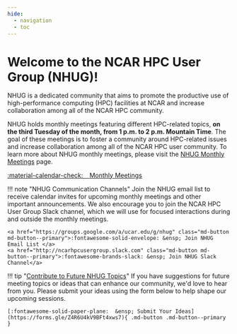 ```yaml
---
hide:
  - navigation
  - toc
---
```

<style>

  .md-content {
      max-width: 1440px;
      margin-left: auto;
      margin-right: auto;
  }

  .admonition {
        font-size: 20px;
        background-color: var(--md-default-bg-color);
        max-width: 1440px;
        margin-left: auto;
        margin-right: auto;
   }

  /* Make main headline thicker */
  .tx-hero h1 {
      margin-bottom: 1rem;
      color: currentColor;
      font-weight: 700;
      max-width: 1200px;
    }

    .md-typeset .admonition,
    .md-typeset details {
    border-width: 3px;
    font-size: 17px;
    }

</style>



<div class="tx-hero">
    <h1>Welcome to the NCAR HPC User Group (NHUG)!</h1>
</div>

NHUG is a dedicated community that aims to promote the productive use of high-performance computing (HPC) facilities at NCAR and increase collaboration among all of the NCAR HPC community.


NHUG holds monthly meetings featuring different HPC-related topics, __on the third Tuesday of the month, from 1 p.m. to 2 p.m. Mountain Time__. The goal of these meetings is to foster a community around HPC-related issues and increase collaboration among all of the NCAR HPC user community. To learn more about NHUG monthly meetings, please visit the [NHUG Monthly Meetings](nhug/monthly-meetings/) page.

<a href="monthly-meetings/" class="md-button md-button--primary"> :material-calendar-check: &ensp; Monthly Meetings </a>



!!! note "NHUG Communication Channels"
    Join the NHUG email list to receive calendar invites for upcoming monthly meetings and other important announcements. We also encourage you to join the NCAR HPC User Group Slack channel, which we will use for focused interactions during and outside the monthly meetings.  

    <a href="https://groups.google.com/a/ucar.edu/g/nhug" class="md-button md-button--primary">:fontawesome-solid-envelope: &ensp; Join NHUG Email List </a>
    <a href="http://ncarhpcusergroup.slack.com" class="md-button md-button--primary">:fontawesome-brands-slack: &ensp; Join NHUG Slack Channel</a>
    




!!! tip "[Contribute to Future NHUG Topics](monthly-meetings/#get-involved)"
    If you have suggestions for future meeting topics or ideas that can enhance our community, we'd love to hear from you. Please submit your ideas using the form below to help shape our upcoming sessions.

    [:fontawesome-solid-paper-plane:  &ensp; Submit Your Ideas](https://forms.gle/Z4R6U4kV9BFt4xws7){ .md-button .md-button--primary }





 


